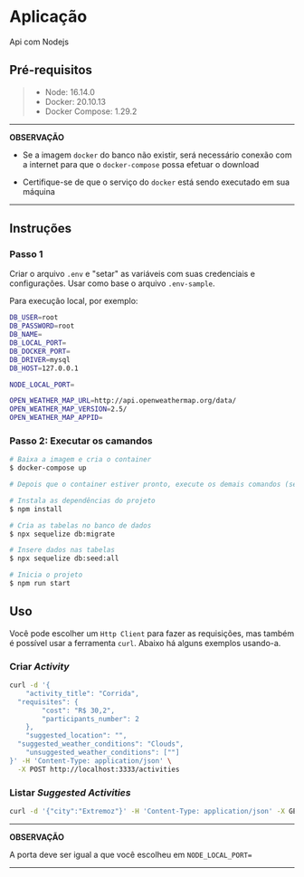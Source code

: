 # Aplicação

Api com Nodejs

## Pré-requisitos

> * Node: 16.14.0
> * Docker: 20.10.13
> * Docker Compose: 1.29.2

---
**OBSERVAÇÃO**

* Se a imagem `docker` do banco não existir, será necessário conexão com a internet para que o `docker-compose` possa efetuar o download

* Certifique-se de que o serviço do `docker` está sendo executado em sua máquina

---


## Instruções

### Passo 1

Criar o arquivo `.env` e "setar" as variáveis com suas credenciais e configurações. Usar como base o arquivo `.env-sample`.

Para execução local, por exemplo:

```bash
DB_USER=root
DB_PASSWORD=root
DB_NAME=
DB_LOCAL_PORT=
DB_DOCKER_PORT=
DB_DRIVER=mysql
DB_HOST=127.0.0.1

NODE_LOCAL_PORT=

OPEN_WEATHER_MAP_URL=http://api.openweathermap.org/data/
OPEN_WEATHER_MAP_VERSION=2.5/
OPEN_WEATHER_MAP_APPID=
```

### Passo 2: Executar os camandos

```bash
# Baixa a imagem e cria o container
$ docker-compose up

# Depois que o container estiver pronto, execute os demais comandos (será preciso abrir outro terminal)

# Instala as dependências do projeto
$ npm install

# Cria as tabelas no banco de dados
$ npx sequelize db:migrate

# Insere dados nas tabelas
$ npx sequelize db:seed:all

# Inicia o projeto
$ npm run start
```

## Uso

Você pode escolher um `Http Client` para fazer as requisições, mas
também é possível usar a ferramenta `curl`. Abaixo há alguns exemplos usando-a.

### Criar _Activity_

```bash
curl -d '{
	"activity_title": "Corrida",
  "requisites": {
		"cost": "R$ 30,2",
		"participants_number": 2
	},
	"suggested_location": "",
  "suggested_weather_conditions": "Clouds",
	"unsuggested_weather_conditions": [""]
}' -H 'Content-Type: application/json' \
  -X POST http://localhost:3333/activities
```

### Listar _Suggested Activities_

```bash
curl -d '{"city":"Extremoz"}' -H 'Content-Type: application/json' -X GET http://localhost:3333/list
```

---
**OBSERVAÇÃO**

A porta deve ser igual a que você escolheu em `NODE_LOCAL_PORT=` 

---